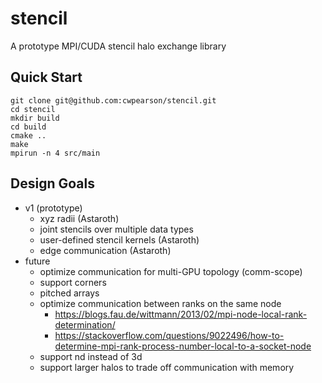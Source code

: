 # stencil

A prototype MPI/CUDA stencil halo exchange library

## Quick Start

```
git clone git@github.com:cwpearson/stencil.git
cd stencil
mkdir build
cd build
cmake ..
make
mpirun -n 4 src/main
```

## Design Goals
  * v1 (prototype)
    * xyz radii (Astaroth)
    * joint stencils over multiple data types
    * user-defined stencil kernels (Astaroth)
    * edge communication (Astaroth)
  * future
    * optimize communication for multi-GPU topology (comm-scope)
    * support corners
    * pitched arrays
    * optimize communication between ranks on the same node
      * https://blogs.fau.de/wittmann/2013/02/mpi-node-local-rank-determination/
      * https://stackoverflow.com/questions/9022496/how-to-determine-mpi-rank-process-number-local-to-a-socket-node
    * support nd instead of 3d
    * support larger halos to trade off communication with memory
